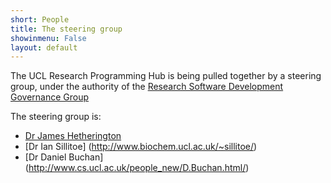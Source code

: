 ```yaml
---
short: People 
title: The steering group 
showinmenu: False
layout: default
---
```


The UCL Research Programming Hub is being pulled together by a steering group,
under the authority of the 
[Research Software Development Governance Group](http://www.ucl.ac.uk/isd/about/governance/research-it/research-software-group)

The steering group is:

* [Dr James Hetherington](https://www.ucl.ac.uk/research-it-services/our-people/james)
* [Dr Ian Sillitoe] (http://www.biochem.ucl.ac.uk/~sillitoe/)
* [Dr Daniel Buchan] (http://www.cs.ucl.ac.uk/people_new/D.Buchan.html/)
